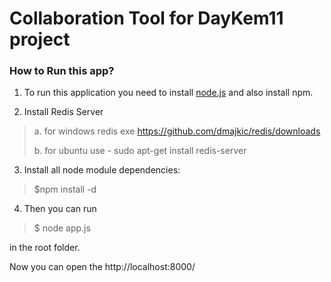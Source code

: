 # Collaboration Tool for DayKem11 project

### How to Run this app?
1) To run this application you need to install [node.js](http://nodejs.org) and
   also install npm.

2) Install Redis Server

>
>   a. for windows redis exe https://github.com/dmajkic/redis/downloads
>
>   b. for ubuntu use - sudo apt-get install redis-server
>

3) Install all node module dependencies:

>
>   $npm install -d
>

4) Then you can run

>
> $ node app.js
>

in the root folder.

Now you can open the http://localhost:8000/